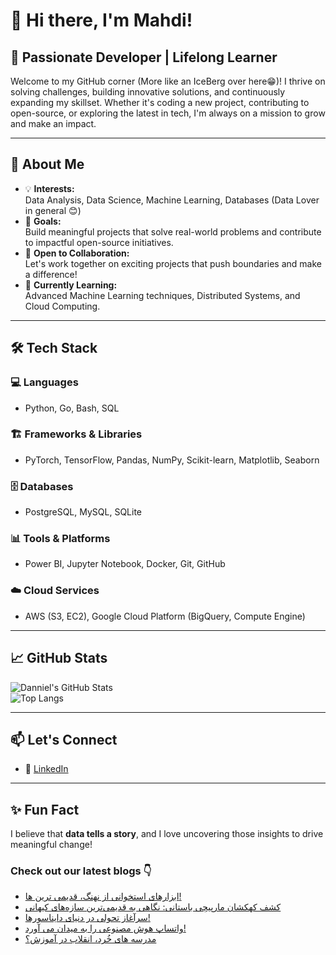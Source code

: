 # 👋 Hi there, I'm Mahdi!

## 🚀 Passionate Developer | Lifelong Learner

Welcome to my GitHub corner (More like an IceBerg over here😁)! I thrive on solving challenges, building innovative solutions, and continuously expanding my skillset. Whether it's coding a new project, contributing to open-source, or exploring the latest in tech, I'm always on a mission to grow and make an impact.

---

## 🌟 About Me

- 💡 **Interests:**  
  Data Analysis, Data Science, Machine Learning, Databases (Data Lover in general 😊)  
- 🎯 **Goals:**  
  Build meaningful projects that solve real-world problems and contribute to impactful open-source initiatives.  
- 🤝 **Open to Collaboration:**  
  Let's work together on exciting projects that push boundaries and make a difference!  
- 🌱 **Currently Learning:**  
  Advanced Machine Learning techniques, Distributed Systems, and Cloud Computing.  

---

## 🛠️ Tech Stack

### 💻 Languages  
- Python, Go, Bash, SQL  

### 🏗️ Frameworks & Libraries  
- PyTorch, TensorFlow, Pandas, NumPy, Scikit-learn, Matplotlib, Seaborn  

### 🗄️ Databases  
- PostgreSQL, MySQL, SQLite  

### 📊 Tools & Platforms  
- Power BI, Jupyter Notebook, Docker, Git, GitHub  

### ☁️ Cloud Services  
- AWS (S3, EC2), Google Cloud Platform (BigQuery, Compute Engine)  

---

## 📈 GitHub Stats  

![Danniel's GitHub Stats](https://github-readme-stats.vercel.app/api?username=Danniel4ev&show_icons=true&theme=radical)  
![Top Langs](https://github-readme-stats.vercel.app/api/top-langs/?username=Danniel4ev&layout=compact&theme=radical)  

---

## 📫 Let's Connect  

- 💼 [LinkedIn](https://www.linkedin.com/in/mahdi-yaghoubi-zadeh-26b442287/)

---

## ✨ Fun Fact  

I believe that **data tells a story**, and I love uncovering those insights to drive meaningful change!



### Check out our latest blogs 👇

<!-- BLOG-POST-LIST:START -->
- [ابزارهای استخوانی از نهنگ، قدیمی ترین ها!](https://cyberuni.ir/blog/%D8%B9%D8%AC%D8%A8-%DA%A9%D8%B4%D9%81%DB%8C%D8%A7%D8%AA%DB%8C-%D8%A7%D8%A8%D8%B2%D8%A7%D8%B1%D9%87%D8%A7%DB%8C-%D8%A7%D8%B3%D8%AA%D8%AE%D9%88%D8%A7%D9%86%DB%8C-%D9%86%D9%87%D9%86%DA%AF-%D9%82%D8%AF%DB%8C%D9%85%DB%8C-%D8%AA%D8%B1%DB%8C%D9%86-%D9%87%D8%A7/)
- [کشف کهکشان مارپیچی باستانی: نگاهی به قدیمی‌ترین سازه‌های کیهانی](https://cyberuni.ir/blog/%DA%A9%D8%B4%D9%81-%DA%A9%D9%87%DA%A9%D8%B4%D8%A7%D9%86-%D9%85%D8%A7%D8%B1%D9%BE%DB%8C%DA%86%DB%8C-%D8%A8%D8%A7%D8%B3%D8%AA%D8%A7%D9%86%DB%8C-%D9%86%DA%AF%D8%A7%D9%87%DB%8C-%D8%A8%D9%87-%D9%82%D8%AF%DB%8C%D9%85%DB%8C%D8%AA%D8%B1%DB%8C%D9%86-%D8%B3%D8%A7%D8%B2%D9%87%D9%87%D8%A7%DB%8C-%DA%A9%DB%8C%D9%87%D8%A7%D9%86%DB%8C/)
- [سرآغاز تحولی در دنیای دایناسورها!](https://cyberuni.ir/blog/%D8%B3%D8%B1%D8%A2%D8%BA%D8%A7%D8%B2-%D8%AA%D8%AD%D9%88%D9%84%DB%8C-%D8%AF%D8%B1-%D8%AF%D9%86%DB%8C%D8%A7%DB%8C-%D8%AF%D8%A7%DB%8C%D9%86%D8%A7%D8%B3%D9%88%D8%B1%D9%87%D8%A7/)
- [واتساپ هوش مصنوعی را به میدان می آورد!](https://cyberuni.ir/blog/%D9%88%D8%A7%D8%AA%D8%B3%D8%A7%D9%BE-%D9%87%D9%88%D8%B4-%D9%85%D8%B5%D9%86%D9%88%D8%B9%DB%8C-%D8%B1%D8%A7-%D8%A8%D9%87-%D9%85%DB%8C%D8%AF%D8%A7%D9%86-%D9%85%DB%8C-%D8%A2%D9%88%D8%B1%D8%AF/)
- [مدرسه های خُرد، انقلاب در آموزش؟](https://cyberuni.ir/blog/%D9%85%D8%AF%D8%B1%D8%B3%D9%87-%D9%87%D8%A7%DB%8C-%D8%AE%D8%B1%D8%AF-%D8%A7%D9%86%D9%82%D9%84%D8%A7%D8%A8-%D8%AF%D8%B1-%D8%A2%D9%85%D9%88%D8%B2%D8%B4/)
<!-- BLOG-POST-LIST:END -->
